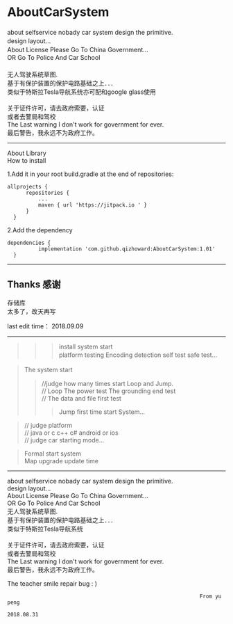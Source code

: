 # AboutCarSystem
about selfservice nobady car system design the primitive.           　</br>
design layout...                                                    　</br>
About License Please Go To China Government...                      　</br>
OR Go To Police And Car School 　　　　　　　　　　　　　　　　　　　　　　</br>
无人驾驶系统草图.                                                     　</br>
基于有保护装置的保护电路基础之上．．．                                   　</br>
类似于特斯拉Tesla导航系统亦可配和google glass使用                  　     </br>   
关于证件许可，请去政府索要，认证                                          </br>
或者去警局和驾校                                                      　</br>
The Last warning I don't work for government for ever.                </br>
最后警告，我永远不为政府工作。                                            </br>
                                                           
_____________________________________________________________________

About Library						            </br>
 How to install                                                     </br>
 
1.Add it in your root build.gradle at the end of repositories:      </br>
    
    allprojects {
		  repositories {
			  ...
			  maven { url 'https://jitpack.io ' }
		  }
	  }

2.Add the dependency                                               </br>

    dependencies {
	          implementation 'com.github.qizhoward:AboutCarSystem:1.01'
	  }



_____________________________________________________________________________________

## Thanks 感谢     


存储库    </br>
太多了，改天再写



last edit time：
2018.09.09

____________________________________________________________________

>>>>
>>>install system start                                             </br>
>> platform testing  Encoding detection  self test  safe test...  　</br>
> 

> The system start                                                 　</br>
>>//judge how many times start Loop and Jump.                       </br>
>>// Loop The power test   The grounding end test                   </br>
>>// The data and file first test                                   </br>
>>> Jump first time start System...                                 </br>

>// judge platform                                                 </br>
>// java or c c++ c#    android or ios                             </br>
>// judge car starting mode...                                     </br>

>Formal start system                                               </br>
>Map upgrade update time                                           </br>

_____________________________________________________________________

about selfservice nobady car system design the primitive.           </br>
design layout...                                                    </br>
About License Please Go To China Government...                      </br>
OR Go To Police And Car School                                     </br>
无人驾驶系统草图.                                                     </br>
基于有保护装置的保护电路基础之上．．．                                   </br>
类似于特斯拉Tesla导航系统                                              </br>   
关于证件许可，请去政府索要，认证                                         </br>
或者去警局和驾校                                                      　</br>
The Last warning I don't work for government for ever.                </br>
最后警告，我永远不为政府工作。                                            </br>


The teacher smile repair bug : )                                      </br>      

                                                                  From yu peng
                                                                  2018.08.31
